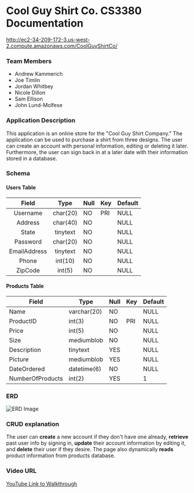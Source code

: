 #  Cool Guy Shirt Co. CS3380 Documentation
http://ec2-34-209-172-3.us-west-2.compute.amazonaws.com/CoolGuyShirtCo/
### Team Members
* Andrew Kammerich
* Joe Timlin
* Jordan Whitbey
* Nicole Dillon
* Sam Ellison
* John Lund-Molfese

### Application Description
This application is an online store for the "Cool Guy Shirt Company." The application can be used to purchase a shirt from three designs. The user can create an account with personal information, editing or deleting it later. Furthermore, the user can sign back in at a later date with their information stored in a database.

### Schema
#### Users Table

| Field        | Type     | Null | Key | Default |
| :-----------: | :------: | --- | --- | ---- |
| Username     | char(20) | NO   | PRI | NULL    |       
| Address      | char(40) | NO   |     | NULL    |       
| State        | tinytext | NO   |     | NULL    |       
| Password     | char(20) | NO   |     | NULL    |       
| EmailAddress | tinytext | NO   |     | NULL    |       
| Phone        | int(10)  | NO   |     | NULL    |       
| ZipCode      | int(5)   | NO   |     | NULL    |      

#### Products Table
| Field            | Type        | Null | Key | Default | 
| ---------------- | ----------- | --- | ----- | ------ |
| Name             | varchar(20) | NO   |     | NULL    |       
| ProductID        | int(3)      | NO   | PRI | NULL    |       
| Price            | int(5)      | NO   |     | NULL    |       
| Size             | mediumblob  | NO   |     | NULL    |       
| Description      | tinytext    | YES  |     | NULL    |       
| Picture          | mediumblob  | YES  |     | NULL    |       
| DateOrdered      | datetime(6) | NO   |     | NULL    |       
| NumberOfProducts | int(2)      | YES  |     | 1       |       

### ERD
![ERD Image](http://ec2-34-209-172-3.us-west-2.compute.amazonaws.com/CoolGuyShirtCo/ERD.png "ERD LOGO")

### CRUD explanation
The user can **create** a new account if they don't have one already, **retrieve** past user info by signing in, **update** their account information by editing it, and **delete** their user if they desire. The page also dynamically **reads** product information from products database.

### Video URL
[YouTube Link to Walkthrough](https://www.youtube.com/watch?v=seNVvA3T3-Y)

